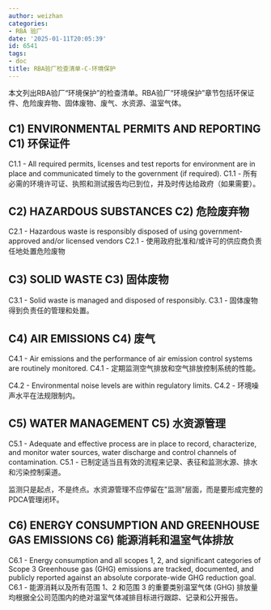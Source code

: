 ```yaml
---
author: weizhan
categories:
- RBA 验厂
date: '2025-01-11T20:05:39'
id: 6541
tags:
- doc
title: RBA验厂检查清单-C-环境保护
---
```


本文列出RBA验厂“环境保护”的检查清单。RBA验厂“环境保护”章节包括环保证件、危险废弃物、固体废物、废气、水资源、温室气体。

## C1) ENVIRONMENTAL PERMITS AND REPORTING C1) 环保证件

C1.1 - All required permits, licenses and test reports for environment are in
place and communicated timely to the government (if required). C1.1 -
所有必需的环境许可证、执照和测试报告均已到位，并及时传达给政府（如果需要）。

## **C2) HAZARDOUS SUBSTANCES C2) 危险废弃物**

C2.1 - Hazardous waste is responsibly disposed of using government-approved
and/or licensed vendors C2.1 - 使用政府批准和/或许可的供应商负责任地处置危险废物

## C3) SOLID WASTE C3) 固体废物

C3.1 - Solid waste is managed and disposed of responsibly. C3.1 -
固体废物得到负责任的管理和处置。

## C4) AIR EMISSIONS C4) 废气

C4.1 - Air emissions and the performance of air emission control systems are
routinely monitored. C4.1 - 定期监测空气排放和空气排放控制系统的性能。

C4.2 - Environmental noise levels are within regulatory limits. C4.2 -
环境噪声水平在法规限制内。

## C5) WATER MANAGEMENT C5) 水资源管理

C5.1 - Adequate and effective process are in place to record, characterize,
and monitor water sources, water discharge and control channels of
contamination. C5.1 - 已制定适当且有效的流程来记录、表征和监测水源、排水和污染控制渠道。

监测只是起点，不是终点。水资源管理不应停留在"监测"层面，而是要形成完整的PDCA管理闭环。

## C6) ENERGY CONSUMPTION AND GREENHOUSE GAS EMISSIONS C6) 能源消耗和温室气体排放

C6.1 - Energy consumption and all scopes 1, 2, and significant categories of
Scope 3 Greenhouse gas (GHG) emissions are tracked, documented, and publicly
reported against an absolute corporate-wide GHG reduction goal. C6.1 -
能源消耗以及所有范围 1、2 和范围 3 的重要类别温室气体 (GHG) 排放量均根据全公司范围内的绝对温室气体减排目标进行跟踪、记录和公开报告。


